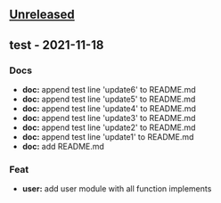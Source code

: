 <a name="unreleased"></a>
## [Unreleased]


<a name="test"></a>
## test - 2021-11-18
### Docs
- **doc:** append test line 'update6' to README.md
- **doc:** append test line 'update5' to README.md
- **doc:** append test line 'update4' to README.md
- **doc:** append test line 'update3' to README.md
- **doc:** append test line 'update2' to README.md
- **doc:** append test line 'update1' to README.md
- **doc:** add README.md

### Feat
- **user:** add user module with all function implements


[Unreleased]: https://github.com/hfq-xuhengtong/test/compare/test...HEAD
